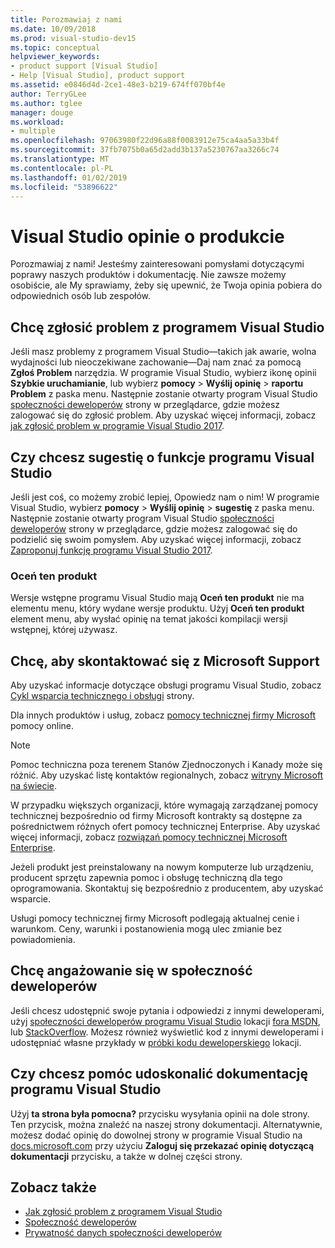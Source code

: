 ```yaml
---
title: Porozmawiaj z nami
ms.date: 10/09/2018
ms.prod: visual-studio-dev15
ms.topic: conceptual
helpviewer_keywords:
- product support [Visual Studio]
- Help [Visual Studio], product support
ms.assetid: e0846d4d-2ce1-48e3-b219-674ff070bf4e
author: TerryGLee
ms.author: tglee
manager: douge
ms.workload:
- multiple
ms.openlocfilehash: 97063980f22d96a88f0083912e75ca4aa5a33b4f
ms.sourcegitcommit: 37fb7075b0a65d2add3b137a5230767aa3266c74
ms.translationtype: MT
ms.contentlocale: pl-PL
ms.lasthandoff: 01/02/2019
ms.locfileid: "53896622"
---
```

# <a name="visual-studio-product-feedback"></a>Visual Studio opinie o produkcie

Porozmawiaj z nami! Jesteśmy zainteresowani pomysłami dotyczącymi poprawy naszych produktów i dokumentację. Nie zawsze możemy osobiście, ale My sprawiamy, żeby się upewnić, że Twoja opinia pobiera do odpowiednich osób lub zespołów.

## <a name="i-want-to-report-a-problem-with-visual-studio"></a>Chcę zgłosić problem z programem Visual Studio

Jeśli masz problemy z programem Visual Studio&mdash;takich jak awarie, wolna wydajności lub nieoczekiwane zachowanie&mdash;Daj nam znać za pomocą **Zgłoś Problem** narzędzia. W programie Visual Studio, wybierz ikonę opinii **Szybkie uruchamianie**, lub wybierz **pomocy** > **Wyślij opinię** > **raportu Problem** z paska menu. Następnie zostanie otwarty program Visual Studio [społeczności deweloperów](https://developercommunity.visualstudio.com) strony w przeglądarce, gdzie możesz zalogować się do zgłosić problem. Aby uzyskać więcej informacji, zobacz [jak zgłosić problem w programie Visual Studio 2017](how-to-report-a-problem-with-visual-studio-2017.md).

## <a name="i-want-to-make-a-suggestion-about-visual-studio-features"></a>Czy chcesz sugestię o funkcje programu Visual Studio

Jeśli jest coś, co możemy zrobić lepiej, Opowiedz nam o nim! W programie Visual Studio, wybierz **pomocy** > **Wyślij opinię** > **sugestię** z paska menu. Następnie zostanie otwarty program Visual Studio [społeczności deweloperów](https://developercommunity.visualstudio.com) strony w przeglądarce, gdzie możesz zalogować się do podzielić się swoim pomysłem. Aby uzyskać więcej informacji, zobacz [Zaproponuj funkcję programu Visual Studio 2017](suggest-a-feature.md).

### <a name="rate-this-product"></a>Oceń ten produkt

Wersje wstępne programu Visual Studio mają **Oceń ten produkt** nie ma elementu menu, który wydane wersje produktu. Użyj **Oceń ten produkt** element menu, aby wysłać opinię na temat jakości kompilacji wersji wstępnej, której używasz.

## <a name="i-want-to-contact-microsoft-support"></a>Chcę, aby skontaktować się z Microsoft Support

Aby uzyskać informacje dotyczące obsługi programu Visual Studio, zobacz [Cykl wsparcia technicznego i obsługi](/visualstudio/productinfo/vs-servicing-vs) strony.

Dla innych produktów i usług, zobacz [pomocy technicznej firmy Microsoft](http://go.microsoft.com/fwlink/?LinkID=99019) pomocy online.

> [!NOTE]
> Pomoc techniczna poza terenem Stanów Zjednoczonych i Kanady może się różnić. Aby uzyskać listę kontaktów regionalnych, zobacz [witryny Microsoft na świecie](http://www.microsoft.com/worldwide/).

W przypadku większych organizacji, które wymagają zarządzanej pomocy technicznej bezpośrednio od firmy Microsoft kontrakty są dostępne za pośrednictwem różnych ofert pomocy technicznej Enterprise. Aby uzyskać więcej informacji, zobacz [rozwiązań pomocy technicznej Microsoft Enterprise](http://go.microsoft.com/fwlink/?LinkId=258223).

Jeżeli produkt jest preinstalowany na nowym komputerze lub urządzeniu, producent sprzętu zapewnia pomoc i obsługę techniczną dla tego oprogramowania. Skontaktuj się bezpośrednio z producentem, aby uzyskać wsparcie.

Usługi pomocy technicznej firmy Microsoft podlegają aktualnej cenie i warunkom. Ceny, warunki i postanowienia mogą ulec zmianie bez powiadomienia.

## <a name="i-want-to-get-involved-in-the-developer-community"></a>Chcę angażowanie się w społeczność deweloperów

Jeśli chcesz udostępnić swoje pytania i odpowiedzi z innymi deweloperami, użyj [społeczności deweloperów programu Visual Studio](https://developercommunity.visualstudio.com) lokacji [fora MSDN](https://social.msdn.microsoft.com/Forums/home), lub [StackOverflow](http://stackoverflow.com/). Możesz również wyświetlić kod z innymi deweloperami i udostępniać własne przykłady w [próbki kodu deweloperskiego](https://code.msdn.microsoft.com/) lokacji.

## <a name="i-want-to-help-improve-the-visual-studio-documentation"></a>Czy chcesz pomóc udoskonalić dokumentację programu Visual Studio

Użyj **ta strona była pomocna?** przycisku wysyłania opinii na dole strony. Ten przycisk, można znaleźć na naszej strony dokumentacji. Alternatywnie, możesz dodać opinię do dowolnej strony w programie Visual Studio na [docs.microsoft.com](https://docs.microsoft.com/visualstudio/) przy użyciu **Zaloguj się przekazać opinię dotyczącą dokumentacji** przycisku, a także w dolnej części strony.

## <a name="see-also"></a>Zobacz także

* [Jak zgłosić problem z programem Visual Studio](how-to-report-a-problem-with-visual-studio-2017.md)
* [Społeczność deweloperów](https://developercommunity.visualstudio.com)
* [Prywatność danych społeczności deweloperów](developer-community-privacy.md)
